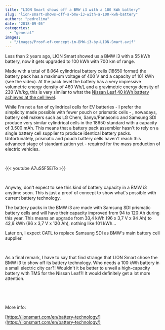 ```yaml
---
title: "LION Smart shows off a BMW i3 with a 100 kWh battery"
slug: "lion-smart-shows-off-a-bmw-i3-with-a-100-kwh-battery"
authors: "pedrolima"
date: "2018-09-05"
categories: 
  - "general"
images: 
  - "/images/Proof-of-concept-in-BMW-i3-by-LION-Smart.avif"
---
```


Less than 2 years ago, LION Smart showed us a BMW i3 with a 55 kWh battery, now it gets upgraded to 100 kWh with 700 km of range.

Made with a total of 8.064 cylindrical battery cells (18650 format) the battery pack has a maximum voltage of 400 V and a capacity of 101 kWh (see the video). At the pack level the battery has a very impressive volumetric energy density of 460 Wh/L and a gravimetric energy density of 230 Wh/kg, this is very similar to what the [Nissan Leaf 40 kWh battery achieves at the cell level](/2018/01/29/2018-nissan-leaf-battery-real-specs/).

While I'm not a fan of cylindrical cells for EV batteries - I prefer the simplicity made possible with fewer pouch or prismatic cells - , nowadays, battery cell makers such as LG Chem, Sanyo/Panasonic and Samsung SDI produce very similar cylindrical cells in the 18650 standard with a capacity of 3.500 mAh. This means that a battery pack assembler hasn't to rely on a single battery cell supplier to produce identical battery packs. Unfortunately, prismatic and pouch battery cells haven't reach this advanced stage of standardization yet - required for the mass production of electric vehicles.

 

{{< youtube A7uS5F5EiTo >}}

 

Anyway, don't expect to see this kind of battery capacity in a BMW i3 anytime soon. This is just a proof of concept to show what's possible with current battery technology.

The battery packs in the BMW i3 are made with Samsung SDI prismatic battery cells and will have their capacity improved from 94 to 120 Ah during this year. This means an upgrade from 33,4 kWh (96 x 3,7 V x 94 Ah) to 42,6 kWh (96 x 3,7 V x 120 Ah), nothing like 101 kWh...

Later on, I expect CATL to replace Samsung SDI as BMW's main battery cell supplier.

 

As a final remark, I have to say that find strange that LION Smart chose the BMW i3 to show off its battery technology. Who needs a 100 kWh battery in a small electric city car?! Wouldn't it be better to unveil a high-capacity battery with TMS for the Nissan Leaf?! It would definitely get a lot more attention.

 

 

More info:

[https://lionsmart.com/en/battery-technology/](https://lionsmart.com/en/battery-technology/)
